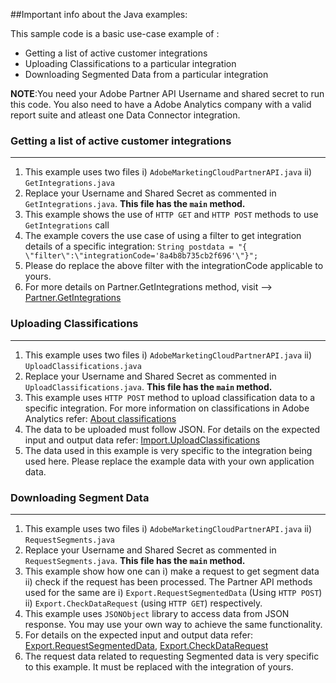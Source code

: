 ##Important info about the Java examples:

This sample code is a basic use-case example of :
* Getting a list of active customer integrations
* Uploading Classifications to a particular integration
* Downloading Segmented Data from a particular integration

**NOTE**:You need your Adobe Partner API Username and shared secret to run this code.
You also need to have a Adobe Analytics company with a valid report suite and atleast one Data Connector integration.
### Getting a list of active customer integrations

----------


1. This example uses two files i) `AdobeMarketingCloudPartnerAPI.java` ii) `GetIntegrations.java` 
2. Replace your Username and Shared Secret as commented in `GetIntegrations.java`. **This file has the `main` method.**
3. This example shows the use of `HTTP GET` and `HTTP POST` methods to use `GetIntegrations` call
4. The example covers the use case of using a filter to get integration details of a specific integration:
                    ```String postdata = "{ \"filter\":\"integrationCode='8a4b8b735cb2f696'\"}";```
5. Please do replace the above filter with the integrationCode applicable to yours.
6. For more details on Partner.GetIntegrations method, visit --> [Partner.GetIntegrations](https://marketing.adobe.com/developer/en_US/documentation/genesis/r-getintegrations)


### Uploading Classifications

----------

1. This example uses two files i) `AdobeMarketingCloudPartnerAPI.java` ii) `UploadClassifications.java`
2. Replace your Username and Shared Secret as commented in `UploadClassifications.java`. **This file has the `main` method.**
3. This example uses `HTTP POST` method to upload classification data to a specific integration. For more information on classifications in Adobe Analytics refer: [About classifications ](http://microsite.omniture.com/t2/help/en_US/reference/c_classifications.html)
4. The data to be uploaded must follow JSON. For details on the expected input and output data refer: [Import.UploadClassifications](https://marketing.adobe.com/developer/en_US/documentation/genesis/r-uploadclassifications)
5. The data used in this example is very specific to the integration being used here. Please replace the example data with your own application data.

### Downloading Segment Data

----------

1. This example uses two files i) `AdobeMarketingCloudPartnerAPI.java` ii) `RequestSegments.java`
2. Replace your Username and Shared Secret as commented in `RequestSegments.java`. **This file has the `main` method.**
3. This example show how one can i) make a request to get segment data ii) check if the request has been processed. The Partner API methods used for the same are i) `Export.RequestSegmentedData` (Using `HTTP POST`) ii) `Export.CheckDataRequest` (using `HTTP GET`) respectively.
4. This example uses `JSONObject` library to access data from JSON response. You may use your own way to achieve the same functionality. 
5. For details on the expected input and output data refer: [Export.RequestSegmentedData](https://marketing.adobe.com/developer/en_US/documentation/genesis/r-requestsegmenteddata), [Export.CheckDataRequest](https://marketing.adobe.com/developer/en_US/documentation/genesis/r-checkdatarequest) 
6. The request data related to requesting Segmented data is very specific to this example. It must be replaced with the integration of yours.
